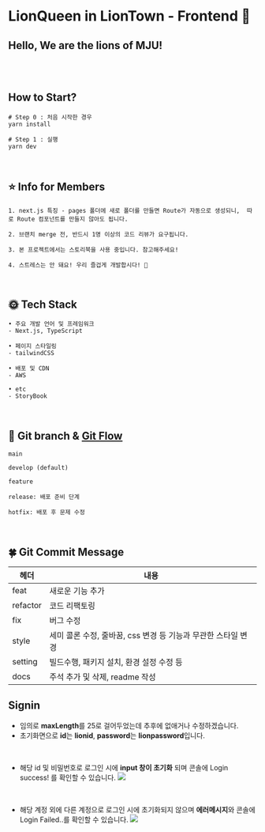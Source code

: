 # LionQueen in LionTown - Frontend 🦁

## Hello, We are the lions of MJU!

<br/>
<br/>

## How to Start?

```
# Step 0 : 처음 시작한 경우
yarn install

# Step 1 : 실행
yarn dev
```

<br/>

## ⭐ Info for Members

```
1. next.js 특징 - pages 폴더에 새로 폴더를 만들면 Route가 자동으로 생성되니,  따로 Route 컴포넌트를 만들지 않아도 됩니다.

2. 브랜치 merge 전, 반드시 1명 이상의 코드 리뷰가 요구됩니다.

3. 본 프로젝트에서는 스토리북을 사용 중입니다. 참고해주세요!

4. 스트레스는 안 돼요! 우리 즐겁게 개발합시다! 🐣
```

<br/>

## 🌞 Tech Stack

```
• 주요 개발 언어 및 프레임워크
- Next.js, TypeScript

• 페이지 스타일링
- tailwindCSS

• 배포 및 CDN
- AWS

• etc
- StoryBook
```

<br/>

## 🧃 Git branch & [Git Flow](https://techblog.woowahan.com/2553/)

```
main

develop (default)

feature

release: 배포 준비 단계

hotfix: 배포 후 문제 수정
```

<br/>

## 🍀 Git Commit Message

| 헤더     | 내용                                                |
| -------- | --------------------------------------------------- |
| feat     | 새로운 기능 추가                                    |
| refactor | 코드 리팩토링                                       |
| fix      | 버그 수정                                           |
| style    | 세미 콜론 수정, 줄바꿈, css 변경 등 기능과 무관한 스타일 변경 |
| setting  | 빌드수행, 패키지 설치, 환경 설정 수정 등            |
| docs     | 주석 추가 및 삭제, readme 작성                         | 

## Signin

- 임의로 **maxLength**를 25로 걸어두었는데 추후에 없애거나 수정하겠습니다.
- 초기화면으로 **id**는 **lionid**, **password**는 **lionpassword**입니다.
<br/>

- 해당 id 및 비밀번호로 로그인 시에 **input 창이 초기화** 되며 콘솔에 Login success! 를 확인할 수 있습니다.
![](https://velog.velcdn.com/images/abroak07/post/54ab6d03-ca48-44a2-bc3b-aa4f75efcf37/image.png)
<br/>

- 해당 계정 외에 다른 계정으로 로그인 시에 초기화되지 않으며 **에러메시지**와 콘솔에 Login Failed..를 확인할 수 있습니다.
![](https://velog.velcdn.com/images/abroak07/post/05efd9d9-014a-4ebe-a542-4c8648c9fa5a/image.png)